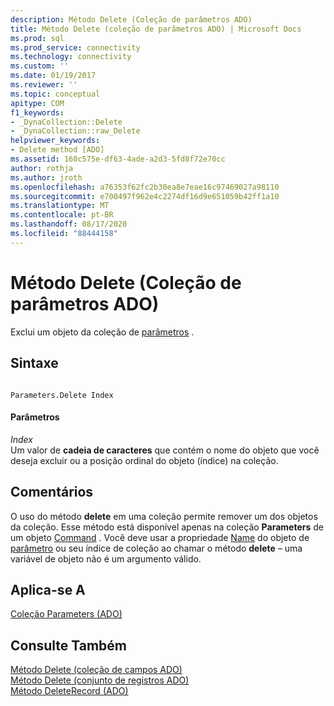 ```yaml
---
description: Método Delete (Coleção de parâmetros ADO)
title: Método Delete (coleção de parâmetros ADO) | Microsoft Docs
ms.prod: sql
ms.prod_service: connectivity
ms.technology: connectivity
ms.custom: ''
ms.date: 01/19/2017
ms.reviewer: ''
ms.topic: conceptual
apitype: COM
f1_keywords:
- _DynaCollection::Delete
- _DynaCollection::raw_Delete
helpviewer_keywords:
- Delete method [ADO]
ms.assetid: 160c575e-df63-4ade-a2d3-5fd8f72e70cc
author: rothja
ms.author: jroth
ms.openlocfilehash: a76353f62fc2b30ea8e7eae16c97469027a98110
ms.sourcegitcommit: e700497f962e4c2274df16d9e651059b42ff1a10
ms.translationtype: MT
ms.contentlocale: pt-BR
ms.lasthandoff: 08/17/2020
ms.locfileid: "88444158"
---
```

# <a name="delete-method-ado-parameters-collection"></a>Método Delete (Coleção de parâmetros ADO)
Exclui um objeto da coleção de [parâmetros](../../../ado/reference/ado-api/parameters-collection-ado.md) .  
  
## <a name="syntax"></a>Sintaxe  
  
```  
  
Parameters.Delete Index  
```  
  
#### <a name="parameters"></a>Parâmetros  
 *Index*  
 Um valor de **cadeia de caracteres** que contém o nome do objeto que você deseja excluir ou a posição ordinal do objeto (índice) na coleção.  
  
## <a name="remarks"></a>Comentários  
 O uso do método **delete** em uma coleção permite remover um dos objetos da coleção. Esse método está disponível apenas na coleção **Parameters** de um objeto [Command](../../../ado/reference/ado-api/command-object-ado.md) . Você deve usar a propriedade [Name](../../../ado/reference/ado-api/name-property-ado.md) do objeto de [parâmetro](../../../ado/reference/ado-api/parameter-object.md) ou seu índice de coleção ao chamar o método **delete** – uma variável de objeto não é um argumento válido.  
  
## <a name="applies-to"></a>Aplica-se A  
 [Coleção Parameters (ADO)](../../../ado/reference/ado-api/parameters-collection-ado.md)  
  
## <a name="see-also"></a>Consulte Também  
 [Método Delete (coleção de campos ADO)](../../../ado/reference/ado-api/delete-method-ado-fields-collection.md)   
 [Método Delete (conjunto de registros ADO)](../../../ado/reference/ado-api/delete-method-ado-recordset.md)   
 [Método DeleteRecord (ADO)](../../../ado/reference/ado-api/deleterecord-method-ado.md)
